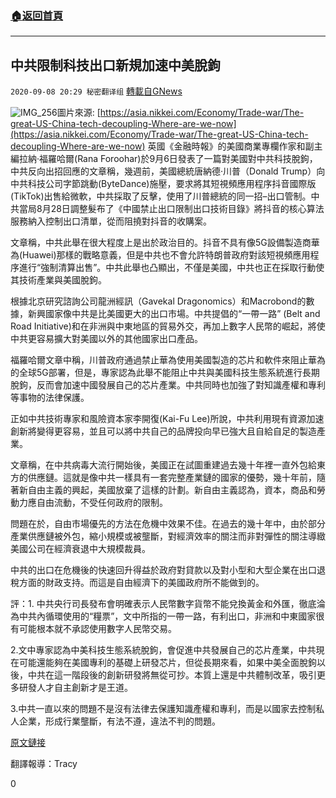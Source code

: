 ###  [:house:返回首頁](https://github.com/ourhimalayas/txt)
---

## 中共限制科技出口新規加速中美脫鉤
`2020-09-08 20:29 秘密翻译组` [轉載自GNews](https://gnews.org/zh-hant/342110/)

![IMG_256](https://s3.amazonaws.com/gnews-media-offload/wp-content/uploads/2020/09/08201930/1-48.png)圖片來源: [https://asia.nikkei.com/Economy/Trade-war/The-great-US-China-tech-decoupling-Where-are-we-now](https://asia.nikkei.com/Economy/Trade-war/The-great-US-China-tech-decoupling-Where-are-we-now) 
英國《金融時報》的美國商業專欄作家和副主編拉納·福羅哈爾(Rana Foroohar)於9月6日發表了一篇對美國對中共科技脫鉤，中共反向出招回應的文章稱，幾週前，美國總統唐納德·川普（Donald Trump）向中共科技公司字節跳動(ByteDance)施壓，要求將其短視頻應用程序抖音國際版(TikTok)出售給微軟，中共採取了反擊，使用了川普總統的同一招–出口管制。中共當局8月28日調整髮布了《中國禁止出口限制出口技術目錄》將抖音的核心算法服務納入控制出口清單，從而阻撓對抖音的收購案。

文章稱，中共此舉在很大程度上是出於政治目的。抖音不具有像5G設備製造商華為(Huawei)那樣的戰略意義，但是中共也不會允許特朗普政府對該短視頻應用程序進行“強制清算出售”。中共此舉也凸顯出，不僅是美國，中共也正在採取行動使其技術產業與美國脫鉤。

根據北京研究諮詢公司龍洲經訊（Gavekal Dragonomics）和Macrobond的數據，新興國家像中共是比美國更大的出口市場。中共提倡的“一帶一路” (Belt and Road Initiative)和在非洲與中東地區的貿易外交，再加上數字人民幣的崛起，將使中共更容易擴大對美國以外的其他國家出口產品。

福羅哈爾文章中稱，川普政府通過禁止華為使用美國製造的芯片和軟件來阻止華為的全球5G部署，但是，專家認為此舉不能阻止中共與美國科技生態系統進行長期脫鉤，反而會加速中國發展自己的芯片產業。中共同時也加強了對知識產權和專利等事物的法律保護。

正如中共技術專家和風險資本家李開復(Kai-Fu Lee)所說，中共利用現有資源加速創新將變得更容易，並且可以將中共自己的品牌投向早已強大且自給自足的製造產業。

文章稱，在中共病毒大流行開始後，美國正在試圖重建過去幾十年裡一直外包給東方的供應鏈。這就是像中共一樣具有一套完整產業鏈的國家的優勢，幾十年前，隨著新自由主義的興起，美國放棄了這樣的計劃。新自由主義認為，資本，商品和勞動力應自由流動，不受任何政府的限制。

問題在於，自由市場優先的方法在危機中效果不佳。在過去的幾十年中，由於部分產業供應鏈被外包，縮小規模或被壟斷，對經濟效率的關注而非對彈性的關注導緻美國公司在經濟衰退中大規模裁員。

中共的出口在危機後的快速回升得益於政府對貸款以及對小型和大型企業在出口退稅方面的財政支持。而這是自由經濟下的美國政府所不能做到的。

評：1. 中共央行司長發布會明確表示人民幣數字貨幣不能兌換黃金和外匯，徹底淪為中共內循環使用的“糧票”，文中所指的一帶一路，有利出口，非洲和中東國家很有可能根本就不承認使用數字人民幣交易。

2.文中專家認為中美科技生態系統脫鉤，會促進中共發展自己的芯片產業，中共現在可能還能夠在美國專利的基礎上研發芯片，但從長期來看，如果中美全面脫鉤以後，中共在這一階段後的創新研發將無從可抄。本質上還是中共體制改革，吸引更多研發人才自主創新才是王道。

3.中共一直以來的問題不是沒有法律去保護知識產權和專利，而是以國家去控制私人企業，形成行業壟斷，有法不遵，違法不判的問題。

[原文鏈接](https://www.ft.com/content/371e139e-df4d-4ef8-9ed9-a92b97543af6)

翻譯報導：Tracy

0
